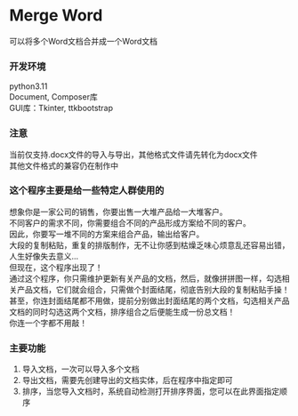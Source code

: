 # Merge Word  
可以将多个Word文档合并成一个Word文档  

### 开发环境
python3.11  
Document, Composer库  
GUI库：Tkinter, ttkbootstrap  
  
### 注意
当前仅支持.docx文件的导入与导出，其他格式文件请先转化为docx文件  
其他文件格式的兼容仍在制作中  
  
### 这个程序主要是给一些特定人群使用的  
想象你是一家公司的销售，你要出售一大堆产品给一大堆客户。  
不同客户的需求不同，你需要组合不同的产品形成方案给不同的客户。  
因此，你要写一堆不同的方案来组合产品，输出给客户。  
大段的复制粘贴，重复的排版制作，无不让你感到枯燥乏味心烦意乱还容易出错，人生好像失去意义...  
但现在，这个程序出现了！  
通过这个程序，你只需维护更新有关产品的文档，然后，就像拼拼图一样，勾选相关产品文档，它们就会组合，只需做个封面结尾，彻底告别大段的复制粘贴手操！  
甚至，你连封面结尾都不用做，提前分别做出封面结尾的两个文档，勾选相关产品文档的同时勾选这两个文档，排序组合之后便能生成一份总文档！  
你连一个字都不用敲！  
  
### 主要功能
1. 导入文档，一次可以导入多个文档  
2. 导出文档，需要先创建导出的文档实体，后在程序中指定即可  
3. 排序，当您导入文档时，系统自动检测打开排序界面，您可以在此界面指定顺序

